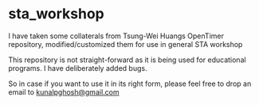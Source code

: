 # sta_workshop
I have taken some collaterals from Tsung-Wei Huangs OpenTimer repository, modified/customized them for use in general STA workshop

This repository is not straight-forward as it is being used for educational programs. I have deliberately added bugs. 

So in case if you want to use it in its right form, please feel free to drop an email to kunalpghosh@gmail.com

